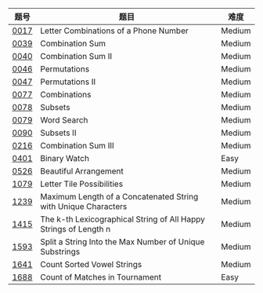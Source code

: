 | 题号 | 题目  | 难度  |
| --- | --- | --- |
| [0017](0017.letter-combinations-of-a-phone-number)| Letter Combinations of a Phone Number | Medium |
| [0039](0039.combination-sum) | Combination Sum | Medium |
| [0040](0040.combination-sum-ii) | Combination Sum II | Medium |
| [0046](0046.permutations) | Permutations | Medium  |
| [0047](0047.permutations-ii) | Permutations II | Medium |
| [0077](0077.combinations) | Combinations | Medium |
| [0078](0078.subsets) | Subsets | Medium |
| [0079](0079.word-search) | Word Search | Medium |
| [0090](0090.subsets-ii) | Subsets II | Medium |
| [0216](0216.combination-sum-iii) | Combination Sum III | Medium |
| [0401](0401.binary-watch) | Binary Watch |Easy |
| [0526](0526.beautiful-arrangement) | Beautiful Arrangement | Medium |
| [1079](1079.letter-tile-possibilities) | Letter Tile Possibilities | Medium |
| [1239](1239.maximum-length-of-a-concatenated-string-with-unique-characters) | Maximum Length of a Concatenated String with Unique Characters | Medium |
| [1415](1415.the-k-th-lexicographical-string-of-all-happy-strings-of-length-n) | The k-th Lexicographical String of All Happy Strings of Length n | Medium |
| [1593](1593.split-a-string-into-the-max-number-of-unique-substrings) | Split a String Into the Max Number of Unique Substrings | Medium |
| [1641](1641.count-sorted-vowel-strings) | Count Sorted Vowel Strings | Medium | 
| [1688](1688.count-of-matches-in-tournament) | Count of Matches in Tournament | Easy |